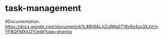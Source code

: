 # task-management
#Documentation:   https://docs.google.com/document/d/1L88Ij9ALijiZufMg0T18vRz4sy3XJVchYFBQFMXjU2Y/edit?usp=sharing
